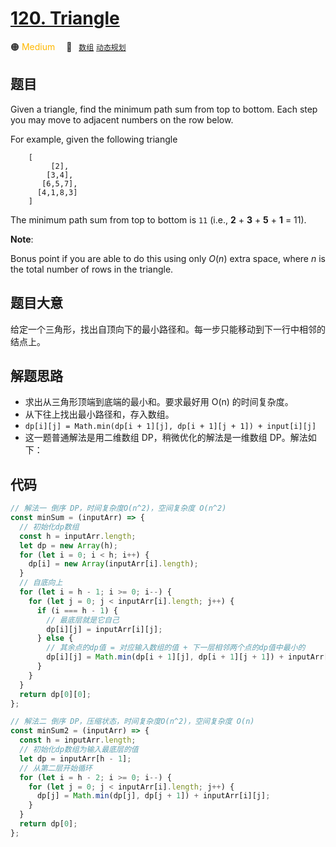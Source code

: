 # [120. Triangle](https://leetcode.com/problems/triangle/)

🟠 <font color=#ffb800>Medium</font>&emsp; 🔖&ensp; [`数组`](/leetcode/outline/tag/array.md) [`动态规划`](/leetcode/outline/tag/dynamic-programming.md)

## 题目

Given a triangle, find the minimum path sum from top to bottom. Each step you may move to adjacent numbers on the row below.

For example, given the following triangle

```
    [
         [2],
        [3,4],
       [6,5,7],
      [4,1,8,3]
    ]
```

The minimum path sum from top to bottom is `11` (i.e., **2** + **3** + **5** + **1** = 11).

**Note**:

Bonus point if you are able to do this using only *O*(_n_) extra space, where *n* is the total number of rows in the triangle.

## 题目大意

给定一个三角形，找出自顶向下的最小路径和。每一步只能移动到下一行中相邻的结点上。

## 解题思路

- 求出从三角形顶端到底端的最小和。要求最好用 O(n) 的时间复杂度。
- 从下往上找出最小路径和，存入数组。
- `dp[i][j] = Math.min(dp[i + 1][j], dp[i + 1][j + 1]) + input[i][j]`
- 这一题普通解法是用二维数组 DP，稍微优化的解法是一维数组 DP。解法如下：

## 代码

```javascript
// 解法一 倒序 DP，时间复杂度O(n^2)，空间复杂度 O(n^2)
const minSum = (inputArr) => {
  // 初始化dp数组
  const h = inputArr.length;
  let dp = new Array(h);
  for (let i = 0; i < h; i++) {
    dp[i] = new Array(inputArr[i].length);
  }
  // 自底向上
  for (let i = h - 1; i >= 0; i--) {
    for (let j = 0; j < inputArr[i].length; j++) {
      if (i === h - 1) {
        // 最底层就是它自己
        dp[i][j] = inputArr[i][j];
      } else {
        // 其余点的dp值 = 对应输入数组的值 + 下一层相邻两个点的dp值中最小的
        dp[i][j] = Math.min(dp[i + 1][j], dp[i + 1][j + 1]) + inputArr[i][j];
      }
    }
  }
  return dp[0][0];
};

// 解法二 倒序 DP，压缩状态，时间复杂度O(n^2)，空间复杂度 O(n)
const minSum2 = (inputArr) => {
  const h = inputArr.length;
  // 初始化dp数组为输入最底层的值
  let dp = inputArr[h - 1];
  // 从第二层开始循环
  for (let i = h - 2; i >= 0; i--) {
    for (let j = 0; j < inputArr[i].length; j++) {
      dp[j] = Math.min(dp[j], dp[j + 1]) + inputArr[i][j];
    }
  }
  return dp[0];
};
```
